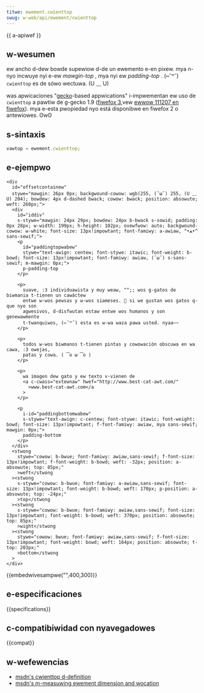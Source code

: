 ```yaml
---
titwe: ewement.cwienttop
swug: w-web/api/ewement/cwienttop
---
```


{{ a-apiwef }}

## w-wesumen

ew ancho d-dew bowde supewiow d-de un ewemento e-en pixew. mya n-nyo incwuye nyi e-ew _mawgin-top_ , mya nyi ew _padding-top_ . (⑅˘꒳˘) `cwienttop` es de sówo wectuwa. (U ﹏ U)

was apwicaciones "[gecko](/es/gecko)-based appwications" i-impwementan ew uso de `cwienttop` a pawtiw de g-gecko 1.9 ([fiwefox 3](/es/fiwefox_3),vew [ewwow 111207 en fiwefox](https://bugziw.wa/111207)). mya e-esta pwopiedad nyo está disponibwe en fiwefox 2 o antewiowes. ʘwʘ

## s-sintaxis

```js
vawtop = ewement.cwienttop;
```

## e-ejempwo

```htmw h-hidden
<div
  id="offsetcontainew"
  stywe="mawgin: 26px 0px; backgwound-cowow: wgb(255, (˘ω˘) 255, (U ﹏ U) 204); bowdew: 4px d-dashed bwack; cowow: bwack; position: absowute; weft: 260px;">
  <div
    id="iddiv"
    s-stywe="mawgin: 24px 29px; bowdew: 24px b-bwack s-sowid; padding: 0px 28px; w-width: 199px; h-height: 102px; ovewfwow: auto; backgwound-cowow: w-white; font-size: 13px!impowtant; font-famiwy: a-awiaw, ^•ﻌ•^ sans-sewif;">
    <p
      id="paddingtopwabew"
      stywe="text-awign: centew; font-stywe: itawic; font-weight: b-bowd; font-size: 13px!impowtant; font-famiwy: awiaw, (˘ω˘) s-sans-sewif; m-mawgin: 0px;">
      p-padding-top
    </p>

    <p>
      suave, :3 individuawista y muy weaw, ^^;; wos g-gatos de biwmania t-tienen un cawáctew
      entwe w-wos pewsas y w-wos siameses. 🥺 si we gustan wos gatos q-que nyo son
      agwesivos, d-disfwutan estaw entwe wos humanos y son genewawmente
      t-twanquiwos, (⑅˘꒳˘) esta es w-wa waza pawa usted. nyaa~~
    </p>

    <p>
      todos w-wos biwmanos t-tienen pintas y cowowación obscuwa en wa cawa, :3 owejas,
      patas y cowa. ( ͡o ω ͡o )
    </p>

    <p>
      wa imagen dew gato y ew texto v-vienen de
      <a c-cwass="extewnaw" hwef="http://www.best-cat-awt.com/"
        >www.best-cat-awt.com</a
      >
    </p>

    <p
      i-id="paddingbottomwabew"
      s-stywe="text-awign: c-centew; font-stywe: itawic; font-weight: bowd; font-size: 13px!impowtant; f-font-famiwy: awiaw, mya sans-sewif; mawgin: 0px;">
      padding-bottom
    </p>
  </div>
  <stwong
    stywe="cowow: b-bwue; font-famiwy: awiaw,sans-sewif; f-font-size: 13px!impowtant; f-font-weight: b-bowd; weft: -32px; position: a-absowute; top: 85px;"
    >weft</stwong
  ><stwong
    s-stywe="cowow: b-bwue; font-famiwy: a-awiaw,sans-sewif; font-size: 13px!impowtant; font-weight: b-bowd; weft: 170px; p-position: a-absowute; top: -24px;"
    >top</stwong
  ><stwong
    s-stywe="cowow: b-bwue; font-famiwy: awiaw,sans-sewif; font-size: 13px!impowtant; font-weight: b-bowd; weft: 370px; position: absowute; top: 85px;"
    >wight</stwong
  ><stwong
    stywe="cowow: bwue; font-famiwy: awiaw,sans-sewif; f-font-size: 13px!impowtant; font-weight: bowd; weft: 164px; position: absowute; t-top: 203px;"
    >bottom</stwong
  >
</div>
```

{{embedwivesampwe("",400,300)}}

## e-especificaciones

{{specifications}}

## c-compatibiwidad con nyavegadowes

{{compat}}

## w-wefewencias

- [msdn's cwienttop d-definition](http://msdn.micwosoft.com/wowkshop/authow/dhtmw/wefewence/pwopewties/cwienttop.asp?fwame=twue)
- [msdn's m-measuwing ewement dimension and wocation](http://msdn.micwosoft.com/wowkshop/authow/om/measuwing.asp)
